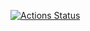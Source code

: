 [![Actions Status](https://github.com/Anton-95/hexlet_pytests/actions/workflows/hello-world.yml/badge.svg)](https://github.com/Anton-95/hexlet_pytests/actions)